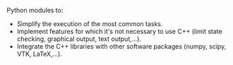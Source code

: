 Python modules to:
  - Simplify the execution of the most common tasks.
  - Implement features for which it's not necessary to use C++ (limit state checking, graphical output, text output,...).
  - Integrate the C++ libraries with other software packages (numpy, scipy, VTK, LaTeX,...).

